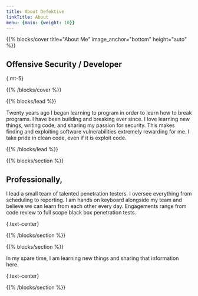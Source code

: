 ```yaml
---
title: About Defektive
linkTitle: About
menu: {main: {weight: 10}}
---
```


{{% blocks/cover title="About Me" image_anchor="bottom" height="auto" %}}

## Offensive Security / Developer


{.mt-5}

{{% /blocks/cover %}}


{{% blocks/lead %}}


Twenty years ago I began learning to program in order to learn how to break programs. I have been building and breaking ever since. I love learning new things, writing code, and sharing my passion for security. This makes finding and exploiting software vulnerabilities extremely rewarding for me. I take pride in clean code, even if it is exploit code.


{{% /blocks/lead %}}

{{% blocks/section %}}

## Professionally, 
I lead a small team of talented penetration testers. I oversee everything from scheduling to reporting. I am hands on keyboard alongside my team and believe we can learn from each other every day. Engagements range from code review to full scope black box penetration tests.

{.text-center}

{{% /blocks/section %}}

{{% blocks/section %}}

In my spare time, I am learning new things and sharing that information here.

<script type="text/javascript" src="https://cdnjs.buymeacoffee.com/1.0.0/button.prod.min.js" data-name="bmc-button" data-slug="defektive" data-color="#FFDD00" data-emoji=""  data-font="Cookie" data-text="Buy me a coffee" data-outline-color="#000000" data-font-color="#000000" data-coffee-color="#ffffff" ></script>

{.text-center}

{{% /blocks/section %}}

